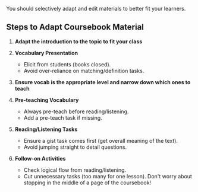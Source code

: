 You should selectively adapt and edit materials to better fit your learners.

## Steps to Adapt Coursebook Material

1. **Adapt the introduction to the topic to fit your class**

2. **Vocabulary Presentation**
    - Elicit from students (books closed).
    - Avoid over-reliance on matching/definition tasks.
        
3. **Ensure vocab is the appropriate level and narrow down which ones to teach**
        
4. **Pre-teaching Vocabulary**
    - Always pre-teach before reading/listening.
    - Add a pre-teach task if missing.
        
5. **Reading/Listening Tasks**
    - Ensure a gist task comes first (get overall meaning of the text).
    - Avoid jumping straight to detail questions.
        
6. **Follow-on Activities**
    - Check logical flow from reading/listening.
    - Cut unnecessary tasks (too many for one lesson). Don't worry about stopping in the middle of a page of the coursebook!
